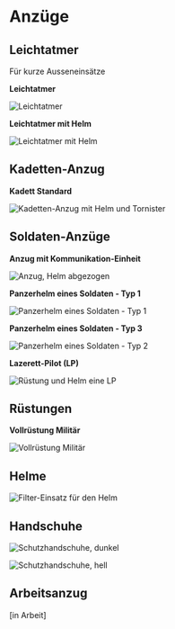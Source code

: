# Anzüge

## Leichtatmer

Für kurze Ausseneinsätze

**Leichtatmer**

![Leichtatmer](../images/technologie/anzuege/leichtatmer.jpg)

**Leichtatmer mit Helm**

![Leichtatmer mit Helm](../images/technologie/anzuege/leichtatmer-mit-helm.jpg)

## Kadetten-Anzug

**Kadett Standard**

![Kadetten-Anzug mit Helm und Tornister](../images/technologie/anzuege/anzug-helm-abgezogen-filter.jpg)

## Soldaten-Anzüge

**Anzug mit Kommunikation-Einheit**

![Anzug, Helm abgezogen](../images/technologie/anzuege/anzug-helm-abgezogen-filter.jpg)

**Panzerhelm eines Soldaten - Typ 1**

![Panzerhelm eines Soldaten - Typ 1](../images/technologie/anzuege/soldat-panzerhelm.jpg)

**Panzerhelm eines Soldaten - Typ 3**

![Panzerhelm eines Soldaten - Typ 2](../images/technologie/anzuege/soldat-panzerhelm-typ-3.jpg)

**Lazerett-Pilot (LP)**

![Rüstung und Helm eine LP](../images/technologie/anzuege/lp-anzug.jpg)

## Rüstungen

**Vollrüstung Militär**

![Vollrüstung Militär](../images/technologie/anzuege/soldat-ruestung.jpg)

## Helme

![Filter-Einsatz für den Helm](../images/technologie/anzuege/filter-einsatz.jpg)

## Handschuhe

![Schutzhandschuhe, dunkel](..%2Fimages%2Ftechnologie%2Fanzuege%2Fhandschuhe-dunkel.jpg)

![Schutzhandschuhe, hell](..%2Fimages%2Ftechnologie%2Fanzuege%2Fhandschuhe-hell.jpg)

## Arbeitsanzug

[in Arbeit]
